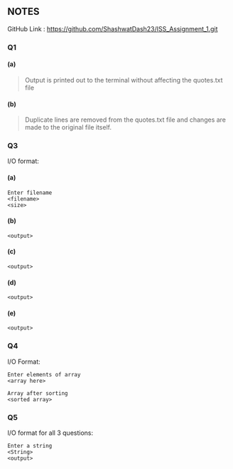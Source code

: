 ## NOTES

GitHub Link : https://github.com/ShashwatDash23/ISS_Assignment_1.git

### Q1

#### (a)
>Output is printed out to the terminal without affecting the quotes.txt file

#### (b)
>Duplicate lines are removed from the quotes.txt file and changes are made to the original file itself.

### Q3

I/O format:

#### (a)
```
Enter filename
<filename>
<size>
```
#### (b)
```
<output>
```
#### (c)
```
<output>
```
#### (d)
```
<output>
```
#### (e)
```
<output>
```

### Q4

I/O Format:
```
Enter elements of array
<array here>

Array after sorting
<sorted array>
```

### Q5

I/O format for all 3 questions:

```
Enter a string
<String>
<output>
```









